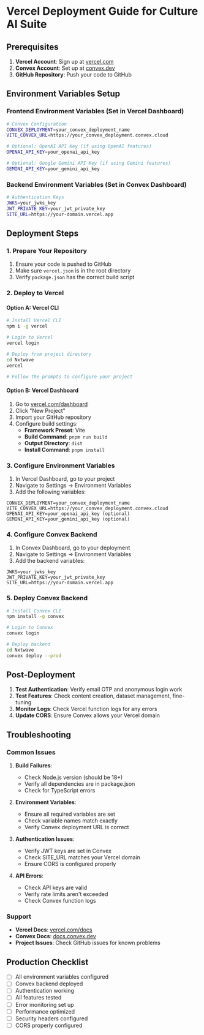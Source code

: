 # Vercel Deployment Guide for Culture AI Suite

## Prerequisites

1. **Vercel Account**: Sign up at [vercel.com](https://vercel.com)
2. **Convex Account**: Set up at [convex.dev](https://convex.dev)
3. **GitHub Repository**: Push your code to GitHub

## Environment Variables Setup

### Frontend Environment Variables (Set in Vercel Dashboard)

```bash
# Convex Configuration
CONVEX_DEPLOYMENT=your_convex_deployment_name
VITE_CONVEX_URL=https://your_convex_deployment.convex.cloud

# Optional: OpenAI API Key (if using OpenAI features)
OPENAI_API_KEY=your_openai_api_key

# Optional: Google Gemini API Key (if using Gemini features)
GEMINI_API_KEY=your_gemini_api_key
```

### Backend Environment Variables (Set in Convex Dashboard)

```bash
# Authentication Keys
JWKS=your_jwks_key
JWT_PRIVATE_KEY=your_jwt_private_key
SITE_URL=https://your-domain.vercel.app
```

## Deployment Steps

### 1. Prepare Your Repository

1. Ensure your code is pushed to GitHub
2. Make sure `vercel.json` is in the root directory
3. Verify `package.json` has the correct build script

### 2. Deploy to Vercel

#### Option A: Vercel CLI
```bash
# Install Vercel CLI
npm i -g vercel

# Login to Vercel
vercel login

# Deploy from project directory
cd Nxtwave
vercel

# Follow the prompts to configure your project
```

#### Option B: Vercel Dashboard
1. Go to [vercel.com/dashboard](https://vercel.com/dashboard)
2. Click "New Project"
3. Import your GitHub repository
4. Configure build settings:
   - **Framework Preset**: Vite
   - **Build Command**: `pnpm run build`
   - **Output Directory**: `dist`
   - **Install Command**: `pnpm install`

### 3. Configure Environment Variables

1. In Vercel Dashboard, go to your project
2. Navigate to Settings → Environment Variables
3. Add the following variables:

```
CONVEX_DEPLOYMENT=your_convex_deployment_name
VITE_CONVEX_URL=https://your_convex_deployment.convex.cloud
OPENAI_API_KEY=your_openai_api_key (optional)
GEMINI_API_KEY=your_gemini_api_key (optional)
```

### 4. Configure Convex Backend

1. In Convex Dashboard, go to your deployment
2. Navigate to Settings → Environment Variables
3. Add the backend variables:

```
JWKS=your_jwks_key
JWT_PRIVATE_KEY=your_jwt_private_key
SITE_URL=https://your-domain.vercel.app
```

### 5. Deploy Convex Backend

```bash
# Install Convex CLI
npm install -g convex

# Login to Convex
convex login

# Deploy backend
cd Nxtwave
convex deploy --prod
```

## Post-Deployment

1. **Test Authentication**: Verify email OTP and anonymous login work
2. **Test Features**: Check content creation, dataset management, fine-tuning
3. **Monitor Logs**: Check Vercel function logs for any errors
4. **Update CORS**: Ensure Convex allows your Vercel domain

## Troubleshooting

### Common Issues

1. **Build Failures**:
   - Check Node.js version (should be 18+)
   - Verify all dependencies are in package.json
   - Check for TypeScript errors

2. **Environment Variables**:
   - Ensure all required variables are set
   - Check variable names match exactly
   - Verify Convex deployment URL is correct

3. **Authentication Issues**:
   - Verify JWT keys are set in Convex
   - Check SITE_URL matches your Vercel domain
   - Ensure CORS is configured properly

4. **API Errors**:
   - Check API keys are valid
   - Verify rate limits aren't exceeded
   - Check Convex function logs

### Support

- **Vercel Docs**: [vercel.com/docs](https://vercel.com/docs)
- **Convex Docs**: [docs.convex.dev](https://docs.convex.dev)
- **Project Issues**: Check GitHub issues for known problems

## Production Checklist

- [ ] All environment variables configured
- [ ] Convex backend deployed
- [ ] Authentication working
- [ ] All features tested
- [ ] Error monitoring set up
- [ ] Performance optimized
- [ ] Security headers configured
- [ ] CORS properly configured
